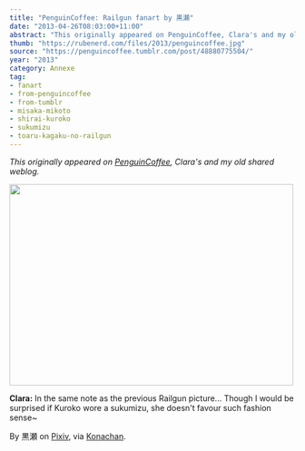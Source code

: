 ```yaml
---
title: "PenguinCoffee: Railgun fanart by 黒瀬"
date: "2013-04-26T08:03:00+11:00"
abstract: "This originally appeared on PenguinCoffee, Clara's and my old shared weblog."
thumb: "https://rubenerd.com/files/2013/penguincoffee.jpg"
source: "https://penguincoffee.tumblr.com/post/48880775504/"
year: "2013"
category: Annexe
tag:
- fanart
- from-penguincoffee
- from-tumblr
- misaka-mikoto
- shirai-kuroko
- sukumizu
- toaru-kagaku-no-railgun
---
```

*This originally appeared on [PenguinCoffee](https://rubenerd.com/tag/from-penguincoffee/), Clara's and my old shared weblog.*

<img src="https://rubenerd.com/files/museum/penguincoffee-48880775504@1x.jpg" alt="" style="width:500px; height:355px;" srcset="https://rubenerd.com/files/museum/penguincoffee-48880775504@1x.jpg 1x, https://rubenerd.com/files/museum/penguincoffee-48880775504@2x.jpg 2x" />

**Clara:** In the same note as the previous Railgun picture... Though I would be surprised if Kuroko wore a sukumizu, she doesn't favour such fashion sense~

By 黒瀬 on <a href="http://www.pixiv.net/member_illust.php?mode=medium&amp;illust_id=21332886">Pixiv</a>, via <a href="https://konachan.net/post/show/113085/">Konachan</a>.

